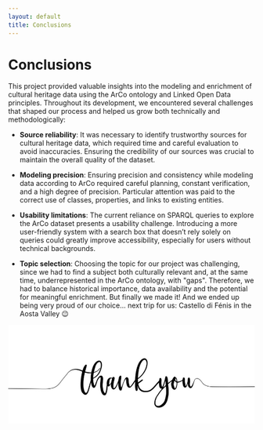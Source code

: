 ```yaml
---
layout: default
title: Conclusions
---
```


# Conclusions

This project provided valuable insights into the modeling and enrichment of cultural heritage data using the ArCo ontology and Linked Open Data principles. Throughout its development, we encountered several challenges that shaped our process and helped us grow both technically and methodologically:

- **Source reliability**: It was necessary to identify trustworthy sources for cultural heritage data, which required time and careful evaluation to avoid inaccuracies. Ensuring the credibility of our sources was crucial to maintain the overall quality of the dataset.

- **Modeling precision**: Ensuring precision and consistency while modeling data according to ArCo required careful planning, constant verification, and a high degree of precision. Particular attention was paid to the correct use of classes, properties, and links to existing entities.

- **Usability limitations**: The current reliance on SPARQL queries to explore the ArCo dataset presents a usability challenge. Introducing a more user-friendly system with a search box that doesn’t rely solely on queries could greatly improve accessibility, especially for users without technical backgrounds.

- **Topic selection**: Choosing the topic for our project was challenging, since we had to find a subject both culturally relevant and, at the same time, underrepresented in the ArCo ontology, with "gaps". Therefore, we had to balance historical importance, data availability and the potential for meaningful enrichment.
But finally we made it! And we ended up being very proud of our choice... next trip for us: Castello di Fénis in the Aosta Valley 😉

![image](https://github.com/mariaclarafrisoni/Project-KE4H/blob/master/thank%20you.jpg?raw=true)
